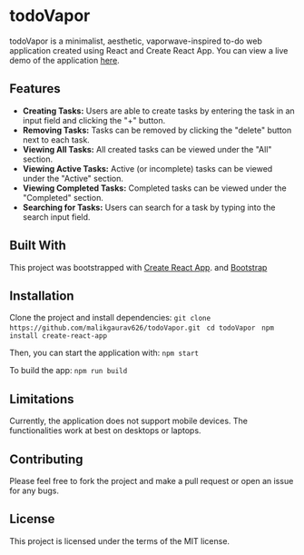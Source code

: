 # todoVapor

todoVapor is a minimalist, aesthetic, vaporwave-inspired to-do web application created using React and Create React App. You can view a live demo of the application [here](http://todoVapor.netlify.app).


## Features

- **Creating Tasks:** Users are able to create tasks by entering the task in an input field and clicking the "+" button.
- **Removing Tasks:** Tasks can be removed by clicking the "delete" button next to each task.
- **Viewing All Tasks:** All created tasks can be viewed under the "All" section.
- **Viewing Active Tasks:** Active (or incomplete) tasks can be viewed under the "Active" section.
- **Viewing Completed Tasks:** Completed tasks can be viewed under the "Completed" section.
- **Searching for Tasks:** Users can search for a task by typing into the search input field.

## Built With

This project was bootstrapped with [Create React App](https://github.com/facebook/create-react-app).
and [Bootstrap](https://github.com/twbs/bootstrap)

## Installation

Clone the project and install dependencies:
```git clone https://github.com/malikgaurav626/todoVapor.git```
``` cd todoVapor```
``` npm install create-react-app```

Then, you can start the application with:
```npm start```

To build the app:
```npm run build```

## Limitations

Currently, the application does not support mobile devices. The functionalities work at best on desktops or laptops.

## Contributing

Please feel free to fork the project and make a pull request or open an issue for any bugs.

## License

This project is licensed under the terms of the MIT license.

